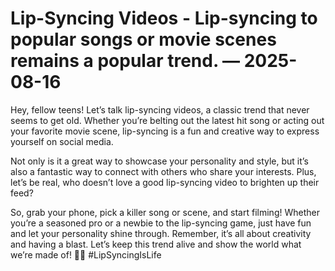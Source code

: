 # Lip-Syncing Videos - Lip-syncing to popular songs or movie scenes remains a popular trend. — 2025-08-16

Hey, fellow teens! Let’s talk lip-syncing videos, a classic trend that never seems to get old. Whether you’re belting out the latest hit song or acting out your favorite movie scene, lip-syncing is a fun and creative way to express yourself on social media. 

Not only is it a great way to showcase your personality and style, but it’s also a fantastic way to connect with others who share your interests. Plus, let’s be real, who doesn’t love a good lip-syncing video to brighten up their feed?

So, grab your phone, pick a killer song or scene, and start filming! Whether you’re a seasoned pro or a newbie to the lip-syncing game, just have fun and let your personality shine through. Remember, it’s all about creativity and having a blast. Let’s keep this trend alive and show the world what we’re made of! 🎤✨ #LipSyncingIsLife